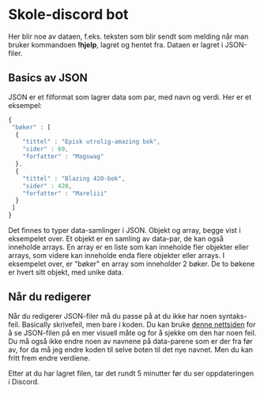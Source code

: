 # Skole-discord bot
Her blir noe av dataen, f.eks. teksten som blir sendt som melding når man bruker kommandoen <b>!hjelp</b>, lagret og hentet fra. Dataen er lagret i JSON-filer.
## Basics av JSON
JSON er et filformat som lagrer data som par, med navn og verdi.
Her er et eksempel:
```javascript
{
 "bøker" : [
  {
    "tittel" : "Episk utrolig-amazing bok",
    "sider" : 69,
    "forfatter" : "Magswag"
  },
  {
    "tittel" : "Blazing 420-bok",
    "sider" : 420,
    "forfatter" : "Mareliii"
  }
 ]
}
```
Det finnes to typer data-samlinger i JSON. Objekt og array, begge vist i eksempelet over. Et objekt er en samling av data-par, de kan også inneholde arrays. En array er en liste som kan inneholde fler objekter eller arrays, som videre kan inneholde enda flere objekter eller arrays.
I eksempelet over, er "bøker" en array som inneholder 2 bøker. De to bøkene er hvert sitt objekt, med unike data.
## Når du redigerer
Når du redigerer JSON-filer må du passe på at du ikke har noen syntaks-feil. Basically skrivefeil, men bare i koden. Du kan bruke [denne nettsiden](http://jsonviewer.stack.hu/) for å se JSON-filen på en mer visuell måte og for å sjekke om den har noen feil. Du må også ikke endre noen av navnene på data-parene som er der fra før av, for da må jeg endre koden til selve boten til det nye navnet. Men du kan fritt frem endre verdiene.

Etter at du har lagret filen, tar det rundt 5 minutter før du ser oppdateringen i Discord.
